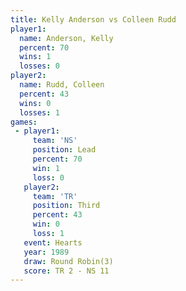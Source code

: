 ```yaml
---
title: Kelly Anderson vs Colleen Rudd
player1:               
  name: Anderson, Kelly
  percent: 70          
  wins: 1              
  losses: 0            
player2:               
  name: Rudd, Colleen  
  percent: 43          
  wins: 0              
  losses: 1            
games:
 - player1:        
     team: 'NS'    
     position: Lead
     percent: 70   
     win: 1        
     loss: 0       
   player2:         
     team: 'TR'     
     position: Third
     percent: 43    
     win: 0         
     loss: 1        
   event: Hearts       
   year: 1989          
   draw: Round Robin(3)
   score: TR 2 - NS 11 
---
```

